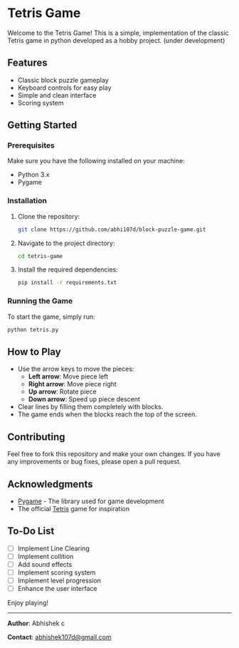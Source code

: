 # Tetris Game

Welcome to the Tetris Game! This is a simple, implementation of the classic Tetris game in python developed as a hobby project.
(under development)

## Features

- Classic block puzzle gameplay 
- Keyboard controls for easy play
- Simple and clean interface
- Scoring system

## Getting Started

### Prerequisites

Make sure you have the following installed on your machine:

- Python 3.x
- Pygame

### Installation

1. Clone the repository:
    ```sh
    git clone https://github.com/abhi107d/block-puzzle-game.git
    ```
2. Navigate to the project directory:
    ```sh
    cd tetris-game
    ```
3. Install the required dependencies:
    ```sh
    pip install -r requirements.txt
    ```

### Running the Game

To start the game, simply run:
```sh
python tetris.py
```

## How to Play

- Use the arrow keys to move the pieces:
  - **Left arrow**: Move piece left
  - **Right arrow**: Move piece right
  - **Up arrow**: Rotate piece
  - **Down arrow**: Speed up piece descent
- Clear lines by filling them completely with blocks.
- The game ends when the blocks reach the top of the screen.

## Contributing

Feel free to fork this repository and make your own changes. If you have any improvements or bug fixes, please open a pull request.

## Acknowledgments

- [Pygame](https://www.pygame.org/) - The library used for game development
- The official [Tetris](https://tetris.com/) game for inspiration

## To-Do List

- [ ] Implement Line Clearing 
- [ ] Implement collition
- [ ] Add sound effects
- [ ] Implement scoring system
- [ ] Implement level progression
- [ ] Enhance the user interface

Enjoy playing!

---

**Author**: Abhishek c

**Contact**: abhishek107d@gmail.com
